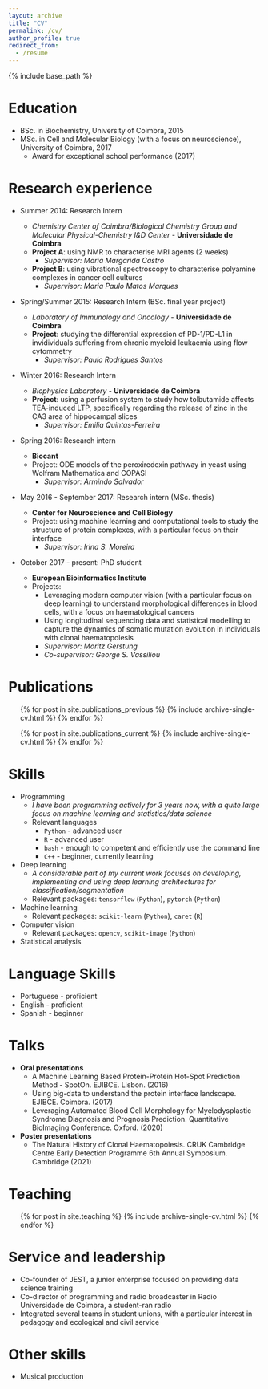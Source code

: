 ```yaml
---
layout: archive
title: "CV"
permalink: /cv/
author_profile: true
redirect_from:
  - /resume
---
```


{% include base_path %}

Education
======
* BSc. in Biochemistry, University of Coimbra, 2015
* MSc. in Cell and Molecular Biology (with a focus on neuroscience), University of Coimbra, 2017
  * Award for exceptional school performance (2017)
  
Research experience
======
* Summer 2014: Research Intern 
  * *Chemistry Center of Coimbra/Biological Chemistry Group and Molecular Physical-Chemistry I&D Center* - **Universidade de Coimbra**
  * **Project A**: using NMR to characterise MRI agents (2 weeks)
    * *Supervisor: Maria Margarida Castro*
  * **Project B**: using vibrational spectroscopy to characterise polyamine complexes in cancer cell cultures
    * *Supervisor: Maria Paulo Matos Marques*

* Spring/Summer 2015: Research Intern (BSc. final year project)
  * *Laboratory of Immunology and Oncology* - **Universidade de Coimbra**
  * **Project**: studying the differential expression of PD-1/PD-L1 in invidividuals suffering from chronic myeloid leukaemia using flow cytommetry
    * *Supervisor: Paulo Rodrigues Santos*

* Winter 2016: Research Intern
  * *Biophysics Laboratory* - **Universidade de Coimbra**
  * **Project**: using a perfusion system to study how tolbutamide affects TEA-induced LTP, specifically regarding the release of zinc in the CA3 area of hippocampal slices
    * *Supervisor: Emilia Quintas-Ferreira*

* Spring 2016: Research intern
  * **Biocant**
  * Project: ODE models of the peroxiredoxin pathway in yeast using Wolfram Mathematica and COPASI
    * *Supervisor: Armindo Salvador*

* May 2016 - September 2017: Research intern (MSc. thesis)
  * **Center for Neuroscience and Cell Biology**
  * Project: using machine learning and computational tools to study the structure of protein complexes, with a particular focus on their interface
    * *Supervisor: Irina S. Moreira*

* October 2017 - present: PhD student
  * **European Bioinformatics Institute**
  * Projects: 
    * Leveraging modern computer vision (with a particular focus on deep learning) to understand morphological differences in blood cells, with a focus on haematological cancers
    * Using longitudinal sequencing data and statistical modelling to capture the dynamics of somatic mutation evolution in individuals with clonal haematopoiesis
    * *Supervisor: Moritz Gerstung*
    * *Co-supervisor: George S. Vassiliou*

Publications
======
  <ul>{% for post in site.publications_previous %}
    {% include archive-single-cv.html %}
  {% endfor %}</ul>
  <ul>{% for post in site.publications_current %}
    {% include archive-single-cv.html %}
  {% endfor %}</ul>

Skills
======
* Programming 
  * *I have been programming actively for 3 years now, with a quite large focus on machine learning and statistics/data science*
  * Relevant languages
    * `Python` - advanced user
    * `R` - advanced user
    * `bash` - enough to competent and efficiently use the command line
    * `C++` - beginner, currently learning
* Deep learning
  * *A considerable part of my current work focuses on developing, implementing and using deep learning architectures for classification/segmentation*
  * Relevant packages: `tensorflow` (`Python`), `pytorch` (`Python`)
* Machine learning
  * Relevant packages: `scikit-learn` (`Python`), `caret` (`R`) 
* Computer vision
  * Relevant packages: `opencv`, `scikit-image` (`Python`) 
* Statistical analysis

Language Skills
=====
  * Portuguese - proficient 
  * English - proficient
  * Spanish - beginner

Talks
======
  * **Oral presentations**
    * A Machine Learning Based Protein-Protein Hot-Spot Prediction Method - SpotOn. EJIBCE. Lisbon. (2016)
    * Using big-data to understand the protein interface landscape. EJIBCE. Coimbra. (2017)
    * Leveraging Automated Blood Cell Morphology for Myelodysplastic Syndrome Diagnosis and Prognosis Prediction. Quantitative BioImaging Conference. Oxford. (2020)
  * **Poster presentations**
    * The Natural History of Clonal Haematopoiesis. CRUK Cambridge Centre Early Detection Programme 6th Annual Symposium. Cambridge (2021)

Teaching
======
  <ul>{% for post in site.teaching %}
    {% include archive-single-cv.html %}
  {% endfor %}</ul>
  
Service and leadership
======
* Co-founder of JEST, a junior enterprise focused on providing data science training
* Co-director of programming and radio broadcaster in Radio Universidade de Coimbra, a student-ran radio
* Integrated several teams in student unions, with a particular interest in pedagogy and ecological and civil service

Other skills
=====
* Musical production
